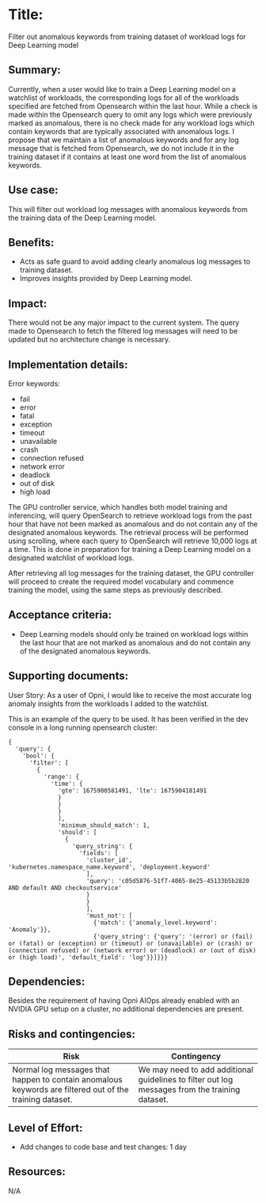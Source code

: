 # Title: 
Filter out anomalous keywords from training dataset of workload logs for Deep Learning model

## Summary: 
Currently, when a user would like to train a Deep Learning model on a watchlist of workloads, the corresponding logs for all of the workloads specified are fetched from Opensearch within the last hour. While a check is made within the Opensearch query to omit any logs which were previously marked as anomalous, there is no check made for any workload logs which contain keywords that are typically associated with anomalous logs. I propose that we maintain a list of anomalous keywords and for any log message that is fetched from Opensearch, we do not include it in the training dataset if it contains at least one word from the list of anomalous keywords.

## Use case: 
This will filter out workload log messages with anomalous keywords from the training data of the Deep Learning model. 

## Benefits: 
* Acts as safe guard to avoid adding clearly anomalous log messages to training dataset.
* Improves insights provided by Deep Learning model.


## Impact: 
There would not be any major impact to the current system. The query made to Opensearch to fetch the filtered log messages will need to be updated but no architecture change is necessary.

## Implementation details: 
Error keywords:
- fail
- error
- fatal
- exception
- timeout
- unavailable
- crash
- connection refused
- network error
- deadlock
- out of disk
- high load

The GPU controller service, which handles both model training and inferencing, will query OpenSearch to retrieve workload logs from the past hour that have not been marked as anomalous and do not contain any of the designated anomalous keywords. The retrieval process will be performed using scrolling, where each query to OpenSearch will retrieve 10,000 logs at a time. This is done in preparation for training a Deep Learning model on a designated watchlist of workload logs.

After retrieving all log messages for the training dataset, the GPU controller will proceed to create the required model vocabulary and commence training the model, using the same steps as previously described.


## Acceptance criteria: 
* Deep Learning models should only be trained on workload logs within the last hour that are not marked as anomalous and do not contain any of the designated anomalous keywords.

## Supporting documents: 
User Story:
As a user of Opni, I would like to receive the most accurate log anomaly insights from the workloads I added to the watchlist.

This is an example of the query to be used. It has been verified in the dev console in a long running opensearch cluster:
```
{
  'query': {
    'bool': {
      'filter': [
        {
          'range': {
            'time': {
              'gte': 1675900581491, 'lte': 1675904181491
              }
              }
              }
              ], 
              'minimum_should_match': 1, 
              'should': [
                {
                  'query_string': {
                    'fields': [
                      'cluster_id', 'kubernetes.namespace_name.keyword', 'deployment.keyword'
                      ], 
                      'query': 'c05d5876-51f7-4065-8e25-45133b5b2820 AND default AND checkoutservice'
                      }
                      }
                      ], 
                      'must_not': [
                        {'match': {'anomaly_level.keyword': 'Anomaly'}}, 
                        {'query_string': {'query': '(error) or (fail) or (fatal) or (exception) or (timeout) or (unavailable) or (crash) or (connection refused) or (network error) or (deadlock) or (out of disk) or (high load)', 'default_field': 'log'}}]}}}
```

## Dependencies: 
Besides the requirement of having Opni AIOps already enabled with an NVIDIA GPU setup on a cluster, no additional dependencies are present.

## Risks and contingencies: 
| Risk                                                                                                     | Contingency                                                                                    |
|----------------------------------------------------------------------------------------------------------|------------------------------------------------------------------------------------------------|
| Normal log messages that happen to contain anomalous keywords are filtered out of the training dataset.  | We may need to add additional guidelines to filter out log messages from the training dataset. |

## Level of Effort: 
* Add changes to code base and test changes: 1 day

## Resources: 
N/A
